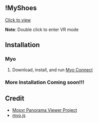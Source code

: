 ## !MyShoes

[Click to view](http://eurbs.github.io/bang-my-shoes/)

**Note**: Double click to enter VR mode

## Installation

### Myo

1. Download, install, and run [Myo Connect](https://www.myo.com/start/)

### More Installation Coming soon!!!


## Credit

- [Mosvr Panorama Viewer Project](https://github.com/MozVR/panorama-viewer)
- [myo.js](https://github.com/thalmiclabs/myo.js)
